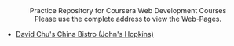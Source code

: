 <div align="center">Practice Repository for Coursera Web Development Courses</div>

<div align="center">Please use the complete address to view the Web-Pages.</div>

- [David Chu's China Bistro (John's Hopkins)](https://adityasingh2509.github.io/coursera/johns-hopkins-web-dev/)
